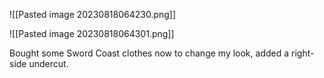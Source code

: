 ![[Pasted image 20230818064230.png]]

![[Pasted image 20230818064301.png]]

Bought some Sword Coast clothes now to change my look, added a right-side undercut.